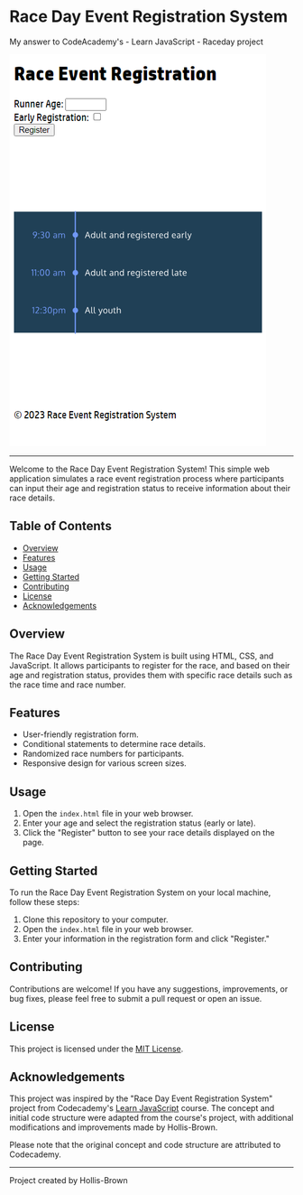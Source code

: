 # Race Day Event Registration System
My answer to CodeAcademy's - Learn JavaScript - Raceday project

 ![Screenshot](https://github.com/Hollis-Brown/Race_Event_Registration/blob/main/raceday_event_registration_screenshot.png)

---

Welcome to the Race Day Event Registration System! This simple web application simulates a race event registration process where participants can input their age and registration status to receive information about their race details.

## Table of Contents

- [Overview](#overview)
- [Features](#features)
- [Usage](#usage)
- [Getting Started](#getting-started)
- [Contributing](#contributing)
- [License](#license)
- [Acknowledgements](#acknowledgements)

## Overview

The Race Day Event Registration System is built using HTML, CSS, and JavaScript. It allows participants to register for the race, and based on their age and registration status, provides them with specific race details such as the race time and race number.

## Features

- User-friendly registration form.
- Conditional statements to determine race details.
- Randomized race numbers for participants.
- Responsive design for various screen sizes.

## Usage

1. Open the `index.html` file in your web browser.
2. Enter your age and select the registration status (early or late).
3. Click the "Register" button to see your race details displayed on the page.

## Getting Started

To run the Race Day Event Registration System on your local machine, follow these steps:

1. Clone this repository to your computer.
2. Open the `index.html` file in your web browser.
3. Enter your information in the registration form and click "Register."

## Contributing

Contributions are welcome! If you have any suggestions, improvements, or bug fixes, please feel free to submit a pull request or open an issue.

## License

This project is licensed under the [MIT License](LICENSE).

## Acknowledgements

This project was inspired by the "Race Day Event Registration System" project from Codecademy's [Learn JavaScript](https://www.codecademy.com/learn/introduction-to-javascript) course. The concept and initial code structure were adapted from the course's project, with additional modifications and improvements made by Hollis-Brown.

Please note that the original concept and code structure are attributed to Codecademy.

---

Project created by Hollis-Brown
